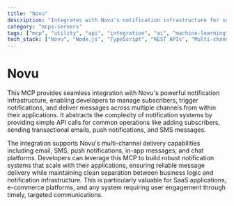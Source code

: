 ```yaml
---
title: "Novu"
description: "Integrates with Novu's notification infrastructure for subscriber management, notification triggering, and multi-channel messaging."
category: "mcps-servers"
tags: ["mcp", "utility", "api", "integration", "ai", "machine-learning"]
tech_stack: ["Novu", "Node.js", "TypeScript", "REST APIs", "Multi-channel Messaging"]
---
```


# Novu

This MCP provides seamless integration with Novu's powerful notification infrastructure, enabling developers to manage subscribers, trigger notifications, and deliver messages across multiple channels from within their applications. It abstracts the complexity of notification systems by providing simple API calls for common operations like adding subscribers, sending transactional emails, push notifications, and SMS messages.

The integration supports Novu's multi-channel delivery capabilities including email, SMS, push notifications, in-app messages, and chat platforms. Developers can leverage this MCP to build robust notification systems that scale with their applications, ensuring reliable message delivery while maintaining clean separation between business logic and notification infrastructure. This is particularly valuable for SaaS applications, e-commerce platforms, and any system requiring user engagement through timely, targeted communications.
